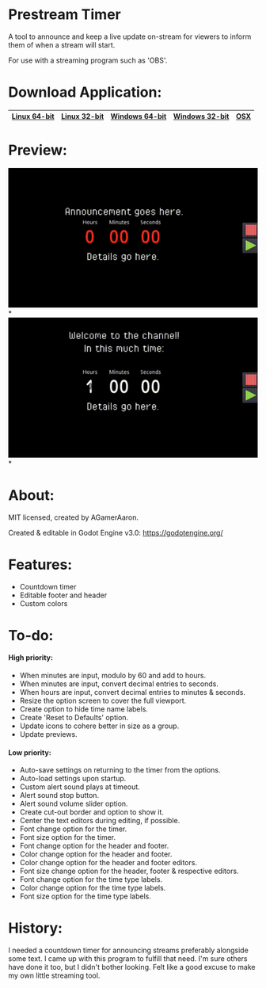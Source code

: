 # Prestream Timer
A tool to announce and keep a live update on-stream for viewers to inform them of when a stream will start.

For use with a streaming program such as 'OBS'.

# Download Application:
|[Linux 64-bit](https://github.com/agameraaron/prestream-timer/releases/download/v0.4/prestream_timer_0_4_linux64.7z)|[Linux 32-bit](https://github.com/agameraaron/prestream-timer/releases/download/v0.4/prestream_timer_0_4_linux32.7z)|[Windows 64-bit](https://github.com/agameraaron/prestream-timer/releases/download/v0.4/prestream_timer_0_4_windows64.zip)|[Windows 32-bit](https://github.com/agameraaron/prestream-timer/releases/download/v0.4/prestream_timer_0_4_windows32.zip)|[OSX](https://github.com/agameraaron/prestream-timer/releases/download/v0.3/prestream_timer_0_4_osx.zip)|
|:---:|:---:|:---:|:---:|:---:|

# Preview:

![alt text](https://raw.githubusercontent.com/agameraaron/prestream-timer/master/demo1.gif)*
![alt text](https://raw.githubusercontent.com/agameraaron/prestream-timer/master/demo2.gif)*

# About:
MIT licensed, created by AGamerAaron.

Created & editable in Godot Engine v3.0: https://godotengine.org/

# Features:
- Countdown timer
- Editable footer and header
- Custom colors

# To-do:

#### High priority:
- When minutes are input, modulo by 60 and add to hours.
- When minutes are input, convert decimal entries to seconds.
- When hours are input, convert decimal entries to minutes & seconds.
- Resize the option screen to cover the full viewport.
- Create option to hide time name labels.
- Create 'Reset to Defaults' option.
- Update icons to cohere better in size as a group.
- Update previews.

#### Low priority:
- Auto-save settings on returning to the timer from the options.
- Auto-load settings upon startup.
- Custom alert sound plays at timeout.
- Alert sound stop button.
- Alert sound volume slider option.
- Create cut-out border and option to show it.
- Center the text editors during editing, if possible.
- Font change option for the timer.
- Font size option for the timer.
- Font change option for the header and footer.
- Color change option for the header and footer.
- Color change option for the header and footer editors.
- Font size change option for the header, footer & respective editors.
- Font change option for the time type labels.
- Color change option for the time type labels.
- Font size option for the time type labels.

# History:
I needed a countdown timer for announcing streams preferably alongside some text. I came up with this program to fulfill that need. I'm sure others have done it too, but I didn't bother looking. Felt like a good excuse to make my own little streaming tool.

